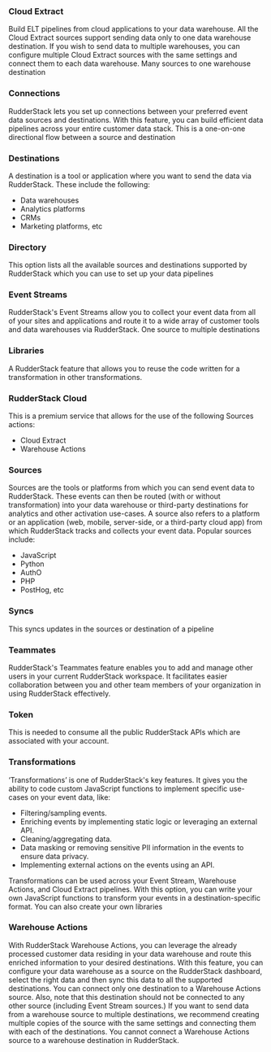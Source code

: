 
### Cloud Extract

Build ELT pipelines from cloud applications to your data warehouse. All the Cloud Extract sources support sending data only to one data warehouse destination. If you wish to send data to multiple warehouses, you can configure multiple Cloud Extract sources with the same settings and connect them to each data warehouse. Many sources to one warehouse destination

### Connections

RudderStack lets you set up connections between your preferred event data sources and destinations. With this feature, you can build efficient data pipelines across your entire customer data stack. This is a one-on-one directional flow between a source and destination

### Destinations

A destination is a tool or application where you want to send the data via RudderStack. These include the following:

- Data warehouses
- Analytics platforms
- CRMs
- Marketing platforms, etc

### Directory

This option lists all the available sources and destinations supported by RudderStack which you can use to set up your data pipelines

### Event Streams

RudderStack's Event Streams allow you to collect your event data from all of your sites and applications and route it to a wide array of customer tools and data warehouses via RudderStack. One source to multiple destinations

### Libraries

A RudderStack feature that allows you to reuse the code written for a transformation in other transformations.

### RudderStack Cloud

This is a premium service that allows for the use of the following Sources actions:

- Cloud Extract
- Warehouse Actions

### Sources

Sources are the tools or platforms from which you can send event data to RudderStack. These events can then be routed (with or without transformation) into your data warehouse or third-party destinations for analytics and other activation use-cases. A source also refers to a platform or an application (web, mobile, server-side, or a third-party cloud app) from which RudderStack tracks and collects your event data. Popular sources include:

- JavaScript
- Python
- AuthO
- PHP
- PostHog, etc

### Syncs

This syncs updates in the sources or destination of a pipeline

### Teammates

RudderStack's Teammates feature enables you to add and manage other users in your current RudderStack workspace. It facilitates easier collaboration between you and other team members of your organization in using RudderStack effectively.

### Token

This is needed to consume all the public RudderStack APIs which are associated with your account.

### Transformations

‘Transformations’ is one of RudderStack's key features. It gives you the ability to code custom JavaScript functions to implement specific use-cases on your event data, like:

- Filtering/sampling events.
- Enriching events by implementing static logic or leveraging an external API.
- Cleaning/aggregating data.
- Data masking or removing sensitive PII information in the events to ensure data privacy.
- Implementing external actions on the events using an API.

Transformations can be used across your Event Stream, Warehouse Actions, and Cloud Extract pipelines. With this option, you can write your own JavaScript functions to transform your events in a destination-specific format. You can also create your own libraries

### Warehouse Actions

With RudderStack Warehouse Actions, you can leverage the already processed customer data residing in your data warehouse and route this enriched information to your desired destinations. With this feature, you can configure your data warehouse as a source on the RudderStack dashboard, select the right data and then sync this data to all the supported destinations. You can connect only one destination to a Warehouse Actions source. Also, note that this destination should not be connected to any other source (including Event Stream sources.) If you want to send data from a warehouse source to multiple destinations, we recommend creating multiple copies of the source with the same settings and connecting them with each of the destinations. You cannot connect a Warehouse Actions source to a warehouse destination in RudderStack.
